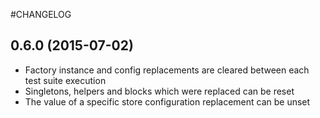 #CHANGELOG

## 0.6.0 (2015-07-02)

  * Factory instance and config replacements are cleared between each test suite execution
  * Singletons, helpers and blocks which were replaced can be reset
  * The value of a specific store configuration replacement can be unset